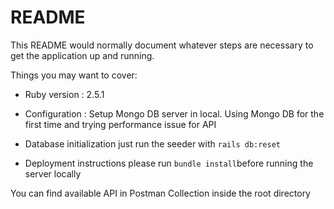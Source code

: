 
# README

This README would normally document whatever steps are necessary to get the
application up and running.

Things you may want to cover:

* Ruby version : 2.5.1

* Configuration :
 Setup Mongo DB server in local. Using Mongo DB for the first time and trying performance issue for API

* Database initialization
just run the seeder with `rails db:reset`

* Deployment instructions
please run `bundle install`before running the server locally

You can find available API in Postman Collection inside the root directory
